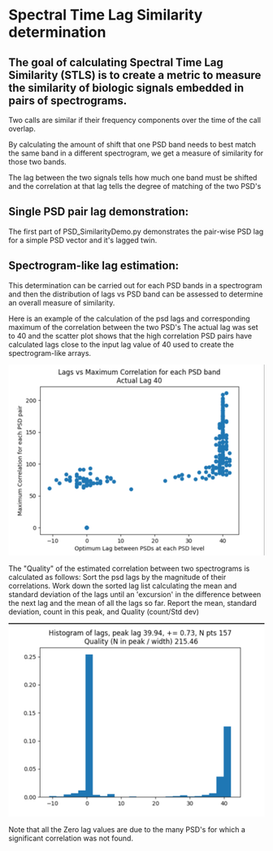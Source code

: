 # Spectral Time Lag Similarity determination

## The goal of calculating Spectral Time Lag Similarity (STLS) is to create a metric to measure the similarity of biologic signals embedded in pairs of spectrograms.

Two calls are similar if their frequency components over the time of the call overlap.

By calculating the amount of shift that one PSD band needs to best match the same band in a different spectrogram, we get a measure of similarity for those two bands.

The lag between the two signals tells how much one band must be shifted and the correlation at that lag tells the degree of matching of the two PSD's

## Single PSD pair lag demonstration:
The first part of PSD_SimilarityDemo.py demonstrates the pair-wise PSD lag for a simple PSD vector and it's lagged twin.

## Spectrogram-like lag estimation:
This determination can be carried out for each PSD bands in a spectrogram and then the distribution of lags vs PSD band can be assessed to determine an overall measure of similarity.

Here is an example of the calculation of the psd lags and corresponding maximum of the correlation between the two PSD's  The actual lag was set to 40 and the scatter plot shows that the high correlation PSD pairs have calculated lags close to the input lag value of 40 used to create the spectrogram-like arrays.


![Maximum Correlation vs Lag](MaxCorrVsLag.png)

The "Quality" of the estimated correlation between two spectrograms is calculated as follows:
    Sort the psd lags by the magnitude of their correlations.
    Work down the sorted lag list calculating the mean and standard deviation of the lags until an 'excursion' in the difference between the next lag and the mean of all the lags so far.
    Report the mean, standard deviation, count in this peak, and Quality (count/Std dev)

![Histogram of lags](HistogramOfLags.png)

Note that all the Zero lag values are due to the many PSD's for which a significant correlation was not found.